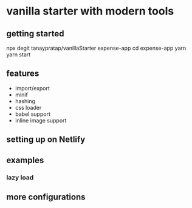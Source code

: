 # vanilla starter with modern tools

## getting started
 npx degit tanaypratap/vanillaStarter expense-app
 cd expense-app
 yarn 
 yarn start 


## features

- import/export 
- minif
- hashing
- css loader
- babel support
- inline image support

## setting up on Netlify


## examples

### lazy load


## more configurations
